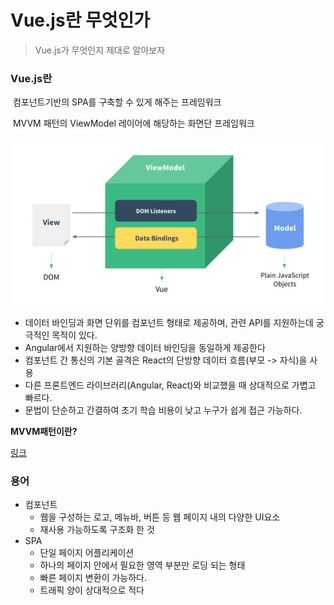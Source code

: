 # Vue.js란 무엇인가

> Vue.js가 무엇인지 제대로 알아보자

### Vue.js란

​	컴포넌트기반의 SPA를 구축할 수 있게 해주는 프레임워크

​	MVVM 패턴의 ViewModel 레이어에 해당하는 화면단 프레임워크

<img src="../../2.Pictures/view-model.png">

- 데이터 바인딩과 화면 단위를 컴포넌트 형태로 제공하며, 관련 API를 지원하는데 궁극적인 목적이 있다.
- Angular에서 지원하는 양방향 데이터 바인딩을 동일하게 제공한다
- 컴포넌트 간 통신의 기본 골격은 React의 단방향 데이터 흐름(부모 -> 자식)을 사용
- 다른 프론트엔드 라이브러리(Angular, React)와 비교했을 때 상대적으로 가볍고 빠르다.
- 문법이 단순하고 간결하여 초기 학습 비용이 낮고 누구가 쉽게 접근 가능하다.

**MVVM패턴이란?**

[링크](./MVVM패턴.md)

### 용어

- 컴포넌트
  - 웹을 구성하는 로고, 메뉴바, 버튼 등 웹 페이지 내의 다양한 UI요소
  - 재사용 가능하도록 구조화 한 것
- SPA
  - 단일 페이지 어플리케이션
  - 하나의 페이지 안에서 필요한 영역 부분만 로딩 되는 형태
  - 빠른 페이지 변환이 가능하다.
  - 트래픽 양이 상대적으로 적다